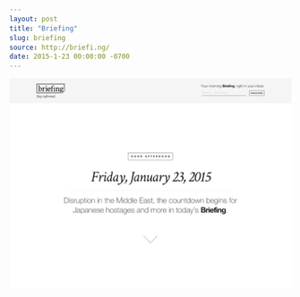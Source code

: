 ```yaml
---
layout: post
title: "Briefing"
slug: briefing
source: http://briefi.ng/
date: 2015-1-23 00:00:00 -0700
---
```


<img src="/assets/img/screenshots/briefing.jpg">
